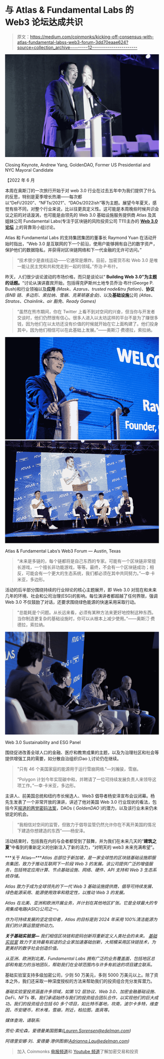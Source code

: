 # 与 Atlas & Fundamental Labs 的 Web3 论坛达成共识

> 原文：<https://medium.com/coinmonks/kicking-off-consensus-with-atlas-fundamental-labss-web3-forum-3dd70eaae624?source=collection_archive---------12----------------------->

![](img/be2623b10c90f48f68a66882fbdd7b7d.png)

Closing Keynote, Andrew Yang, GoldenDAO, Former US Presidential and NYC Mayoral Candidate

【2022 年 6 月

本周在奥斯汀的一次旅行开始于对 web 3.0 行业在过去五年中为我们提供了什么的反思，特别是夏季增长热潮——每次都以“DeFi/2020”、“NFTs/2021”、“DAOs/2022ish”等为主题。展望今年夏天，感觉有些不同，对整个行业来说，比以往更具定义性。这可能是本周晚些时候共识会议之前的对话漩涡，也可能是由领先的 Web 3.0 基础设施服务提供商 Atlas 及其姐妹公司 Fundamental Labs(专注于区块链的风险投资公司 T11)主办的 [**Web 3.0 论坛**](https://www.atlasbuildingweb3.com/agenda) 上的背靠背小组讨论。

Atlas 和 Fundamental Labs 的支持集团集团的董事长 Raymond Yuan 在活动开始时指出，“Web 3.0 是互联网的下一个前沿，使用户能够拥有自己的数字资产，保护他们的数据隐私，并获得对区块链网络和下一代金融的无许可访问。”

> “技术很少是直线运动——它通常是爆炸。目前，加密货币和 Web 3.0 是唯一能让民主党和共和党走到一起的领域。”乔治·P·布什。

昨天，人们很少谈论波动的市场价格，而只是谈论以“ **Building Web 3.0”为主题的话题。**“讨论从演讲嘉宾开始，包括得克萨斯州土地专员乔治·布什(George P. Bush)和行业领袖以及**应用** *(Mask、Azarus、trusted node&tru flation)*、**协议** *(BNB 链、多边形、索拉纳、雪崩、克莱顿基金会)*、以及**基础设施**公司 *(Atlas、Stratos、Chainlink、air 豁免、Ready Games)*

> “虽然在熊市期间，你在 Twitter 上看不到对空间的兴奋，但当你与开发者交谈时，他们仍然很有信心。很多人进入以太坊这样的平台不是为了赚很多钱，因为他们在以太坊还没有价值的时候就开始在它上面构建了。他们投身其中，因为他们相信可以在此基础上发展。”——奥斯汀·费德拉，索拉纳。

![](img/69d106bdccb871e2a2d7dd029f85f7dc.png)![](img/34f54b823d1376244a752b623ab16bc2.png)

Atlas & Fundamental Labs’s Web3 Forum — Austin, Texas

> “未来是多链的，每个链都将是自己东西的专家。可能有一个区块链非常擅长游戏，一个擅长非功能游戏，等等。最终，不会有一个区块链成功；相反，可能会有一个更大的生态系统，我们都必须在其中共同努力。”—幸·卡米亚，多边形。

活动的后半部分围绕持续的行业辩论的核心主题展开，即 Web 3.0 对现在和未来几年的环境、社会和公司治理(ESG)的影响。每位演讲者都超越了任何界限，强调 Web 3.0 不仅鼓励了对话，还要求围绕绿色能源的快速采用采取行动。

> “总能耗是个问题。从长远来看，必须有某种方法来更好地控制这种东西。当你制造更复杂的基础设施时，你可以从根本上减少使用。”——奥斯汀·费德拉，索拉纳。

![](img/bb9f008b6040f56b177d6ecd9dde5948.png)

Web 3.0 Sustainability and ESG Panel

围绕促进改善全球人口的金融、医疗和教育成果的主题，以及为治理社区和社会等提供增强工具的需要，如分散自治组织(Dao ),讨论仍在继续。

> "只有 46 个美国家庭的能源用于运行雪崩网络."—刘瀚骏，雪崩。
> 
> “Polygon 计划今年实现碳中和，并聘请了一位可持续发展负责人来领导这项工作。”—幸·卡米亚，多边形。

主讲人、前美国总统和纽约市长候选人、Web3 倡导者杨安泽宣布会议闭幕。杨先生发表了一个非常开放的演讲，讲述了他对美国 Web 3.0 行业现状的看法，包括今天[报道的两党密码法案](https://www.coindesk.com/policy/2022/06/07/key-us-senators-introduce-bill-outlining-sweeping-plan-for-future-crypto-rules/)，DAOs ( *GoldenDAO* )的潜力，以及该行业未来仍未锁定的机会。

> “我相信对空间的监管，但致力于倡导监管仍然允许你在不离开美国的情况下建造你想建造的东西”——杨安泽。

活动结束时，包括我在内的与会者都受到了鼓舞，并为我们在未来几天的“**建筑之夏**”中看到的重新定义的创新注入了新的活力，“对明天的 web3 未来充满希望”。

***关于 Atlas—****Atlas 总部位于新加坡，是一家全球性的区块链基础设施即服务集团，致力于推动互联网下一阶段 Web 3 的发展。该公司提供广泛的增值服务，包括特定应用计算、节点基础设施、网络、硬件、API 支持和 Web 3 生态系统存储。*

*Atlas 致力于成为全球领先的下一代 Web 3 基础设施提供商，倡导可持续发展、绿色能源采用、能源使用效率和稳定性，以推动 Web 3 的发展。*

*Atlas 在北美、亚洲和欧洲开展业务，并计划在其他地区扩张。它是全球最大的专用集成电路(ASIC)公司之一。*

*作为可持续发展的坚定信仰者，Atlas 的目标是到 2024 年采用 100%清洁能源为我们的计算运营提供动力。*

***关于基础实验室—*** *我们相信区块链和密码创新将重新定义人类社会的未来。* [*基础实验室*](https://cth.group/what_we_do/fundamental_labs/) *致力于支持最有前途的企业家加速基础创新，大规模采用区块链技术，为更美好的数字社会创造价值。*

*从亚洲、欧洲到北美，Fundamental Labs 拥有广泛的业务覆盖面，包括地区总部和有能力的当地团队，帮助我们在全球范围内与许多有前途的项目建立联系。*

基础实验室支持多级加密公司，少则 50 万美元，多则 5000 万美元以上。除了资本之外，我们还采取一种深度授权的方法来帮助我们的投资组合充分发挥潜力。

*基础实验室投资涵盖许多领域，如第 1/2 层协议、Web 3.0、加密金融基础设施、DeFi、NFTs 等。我们承诺始终与我们的投资组合团队合作，以实现他们的巨大成功。我们的投资组合包括 60 多个项目，如比特币基地，坎南，波尔卡多特，维查因，币安硬币，积木堆，雪崩，附近，柏拉图，面具等。*

*媒体查询，请联系:*

*劳伦·索伦森，爱德曼美国图集(Lauren.Sorensen@edelman.com)*

*阿德里安娜·刘、爱德曼·港供图册(Adrianna.Lau@edelman.com)*

> 加入 Coinmonks [电报频道](https://t.me/coincodecap)和 [Youtube 频道](https://www.youtube.com/c/coinmonks/videos)了解加密交易和投资